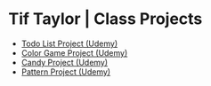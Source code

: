 # Tif Taylor | Class Projects

- [Todo List Project (Udemy)](https://tiftaylor.github.io/classprojects/udemy_todo_list/)
- [Color Game Project (Udemy)](https://tiftaylor.github.io/classprojects/udemy_color_game/)
- [Candy Project (Udemy)](https://tiftaylor.github.io/classprojects/udemy_candy/)
- [Pattern Project (Udemy)](https://tiftaylor.github.io/classprojects/udemy_pattern/)
